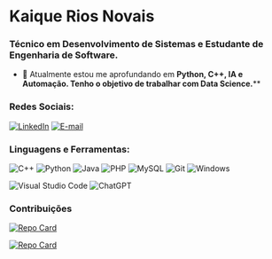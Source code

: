 
# Kaique Rios Novais

### Técnico em Desenvolvimento de Sistemas e Estudante de Engenharia de Software.

- 🌱 Atualmente estou me aprofundando em **Python, C++, IA e Automação. Tenho o objetivo de trabalhar com Data Science.****

### Redes Sociais:
[![LinkedIn](https://img.shields.io/badge/LinkedIn-0077B5?style=for-the-badge&logo=linkedin&logoColor=white)](https://www.linkedin.com/in/kaiquerios/) [![E-mail](https://img.shields.io/badge/-Email-000?style=for-the-badge&logo=microsoft-outlook&logoColor=007BFF)](mailto:kaiqverios@gmail.com)

### Linguagens e Ferramentas:

![C++](https://img.shields.io/badge/C%2B%2B-00599C?style=for-the-badge&logo=c%2B%2B&logoColor=white)  ![Python](https://img.shields.io/badge/Python-000?style=for-the-badge&logo=python&logoColor=30A3DC) ![Java](https://img.shields.io/badge/Java-000?style=for-the-badge&logo=java&logoColor=30A3DC) ![PHP](https://img.shields.io/badge/php-%23777BB4.svg?style=for-the-badge&logo=php&logoColor=white) ![MySQL](https://img.shields.io/badge/MySQL-00000F?style=for-the-badge&logo=mysql&logoColor=white) ![Git](https://img.shields.io/badge/GIT-E44C30?style=for-the-badge&logo=git&logoColor=white) ![Windows](https://img.shields.io/badge/Windows-000?style=for-the-badge&logo=windows&logoColor=2CA5E0)

![Visual Studio Code](https://img.shields.io/badge/Visual%20Studio%20Code-%232D9EEA?style=flat-square&labelColor=%23414141&logo=visual-studio-code&logoColor=white) ![ChatGPT](https://img.shields.io/badge/ChatGPT-%231A9A7A?style=flat-square&labelColor=%23414141&logo=openai&logoColor=white)

### Contribuições 

[![Repo Card](https://github-readme-stats.vercel.app/api/pin/?username=kaiquerios&repo=dio-lab-open-source&bg_color=000&border_color=30A3DC&show_icons=true&icon_color=30A3DC&title_color=E94D5F&text_color=FFF)](https://github.com/kaiquerios/dio-lab-open-source)

[![Repo Card](https://github-readme-stats.vercel.app/api/pin/?username=kaiquerios&repo=sneaker_store&bg_color=000&border_color=30A3DC&show_icons=true&icon_color=30A3DC&title_color=E94D5F&text_color=FFF)](https://github.com/kaiquerios/sneaker_store)
